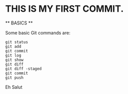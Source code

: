 # THIS IS MY FIRST COMMIT.

** BASICS **

Some basic Git commands are:

```
git status
git add
git commit
git log
git show
git diff
git diff -staged
git commit
git push
```
Eh Salut
